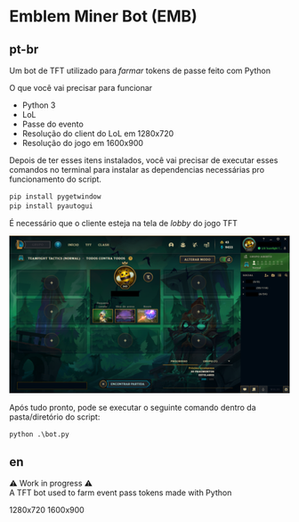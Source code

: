 # Emblem Miner Bot (EMB)

## pt-br
Um bot de TFT utilizado para *farmar* tokens de passe feito com Python

O que você vai precisar para funcionar
* Python 3
* LoL
* Passe do evento
* Resolução do client do LoL em 1280x720
* Resolução do jogo em 1600x900

Depois de ter esses itens instalados, você vai precisar de executar esses comandos no terminal para instalar as dependencias necessárias pro funcionamento do script.
```python
pip install pygetwindow
pip install pyautogui
```

É necessário que o cliente esteja na tela de *lobby* do jogo TFT

![Lobby TFT](assets/img/lobby.png)

Após tudo pronto, pode se executar o seguinte comando dentro da pasta/diretório do script:
```
python .\bot.py
```
## en

⚠ Work in progress ⚠  
A TFT bot used to farm event pass tokens made with Python

1280x720
1600x900